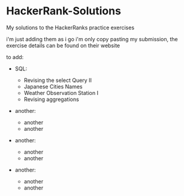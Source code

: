# HackerRank-Solutions
My solutions to the HackerRanks practice exercises 

i'm just adding them as i go
i'm only copy pasting my submission, the exercise details can be found on their website



to add:

- SQL:
    - Revising the select Query II
    - Japanese Cities Names
    - Weather Observation Station I
    - Revising aggregations

- another:
    - another
    - another

- another:
    - another
    - another

- another:
    - another
    - another
